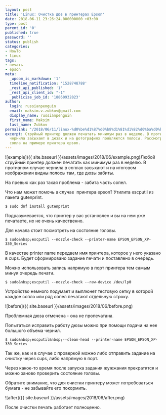 ```yaml
---
layout: post
title: 'Linux: Очистка дюз в принтерах Epson'
date: 2018-06-11 23:26:24.000000000 +03:00
type: post
parent_id: '0'
published: true
password: ''
status: publish
categories:
- HowTo
- linux
tags:
- печать
- epson
meta:
  _wpcom_is_markdown: '1'
  timeline_notification: '1528748788'
  _rest_api_published: '1'
  _rest_api_client_id: "-1"
  _publicize_job_id: '18860932823'
author:
  login: russianpenguin
  email: maksim.v.zubkov@gmail.com
  display_name: russianpenguin
  first_name: Maksim
  last_name: Zubkov
permalink: "/2018/06/11/linux-%d0%be%d1%87%d0%b8%d1%81%d1%82%d0%ba%d0%b0-%d0%b4%d1%8e%d0%b7-%d0%b2-%d0%bf%d1%80%d0%b8%d0%bd%d1%82%d0%b5%d1%80%d0%b0%d1%85-epson/"
excerpt: Струйный принтер должен печатать минимум раз в неделю. В противном случае
  чернила засыхают в дюзах и на фотографиях появляются полосы. Рассмотрим как очистить
  сопла на примере принтера epson.
---
```

![example]({{ site.baseurl }}/assets/images/2018/06/example.png)Любой струйный принтер должен печатать как минимум раз в неделю. В противном случае чернила в соплах засыхают и на итоговом изображении видны полосы там, где дюзы забиты.

На превью как раз такая проблема - забита часть сопел.

<!--more-->

Что нам может помочь в случае&nbsp; принтера epson? Утилита&nbsp;escputil из пакета gutenprint.

```shell
$ sudo dnf install gutenprint
```

Подразумевается, что принтер у вас установлен и вы на нем уже печатаете, но не очень качественно.

Для начала стоит посмотреть на состояние головы.

```shell
$ sudo&nbsp;escputil --nozzle-check --printer-name EPSON_EPSON_XP-330_Series
```

В качестве printer name передаем имя принтера, которое у него указано в cups. Будет сформировано задание печати и поставлено в очередь.

Можно использовать запись напрямую в порт принтера тем самым минуя очередь печати.

```shell
$ sudo&nbsp;escputil --nozzle-check --raw-device /dev/lp0
```

Устройство немного подумает и выплюнет тестовую сетку в которой каждое сопло или ряд сопел печатают отдельную строку.

![before]({{ site.baseurl }}/assets/images/2018/06/before.png)

Проблемная дюза отмечена - она не пропечатана.

Попытаться исправить работу дюзы можно при помощи подачи на нее большого объема чернил.

```
$ sudo&nbsp;escputil&nbsp;--clean-head --printer-name EPSON_EPSON_XP-330_Series
```

Так же, как и в случае с проверкой можно либо отправить задание на очистку через cups, либо напрямую в порт.

Через какое-то время после запуска задания жужжания прекратятся и можно заново проверить состояние головы.

Обратите внимание, что для очистки принтеру может потребоваться бумага - не забывайте его покормить.

![after]({{ site.baseurl }}/assets/images/2018/06/after.png)

После очистки печать работает полноценно.

